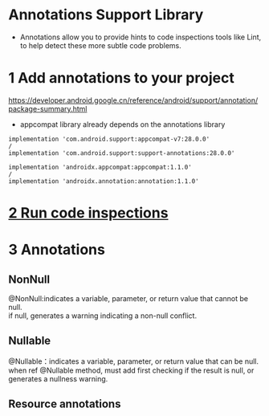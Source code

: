# Annotations Support Library

- Annotations allow you to provide hints to code inspections tools like Lint, to help detect these more subtle code problems.

# 1 Add annotations to your project

https://developer.android.google.cn/reference/android/support/annotation/package-summary.html

- appcompat library already depends on the annotations library

```
implementation 'com.android.support:appcompat-v7:28.0.0'
/
implementation 'com.android.support:support-annotations:28.0.0'
```

```
implementation 'androidx.appcompat:appcompat:1.1.0'
/
implementation 'androidx.annotation:annotation:1.1.0'
```

# [2 Run code inspections](/doc/tools/sdk/lint/Lint.md#run_lint)

# 3 Annotations

## NonNull

@NonNull:indicates a variable, parameter, or return value that cannot be null.  
if null, generates a warning indicating a non-null conflict.

## Nullable

@Nullable：indicates a variable, parameter, or return value that can be null.
when ref @Nullable method, must add first checking if the result is null, or generates a nullness warning.

## Resource annotations
